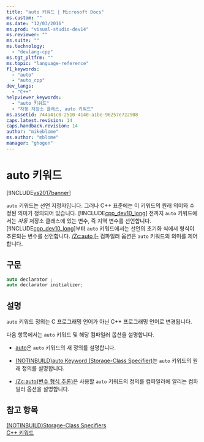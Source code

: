 ```yaml
---
title: "auto 키워드 | Microsoft Docs"
ms.custom: ""
ms.date: "12/03/2016"
ms.prod: "visual-studio-dev14"
ms.reviewer: ""
ms.suite: ""
ms.technology: 
  - "devlang-cpp"
ms.tgt_pltfrm: ""
ms.topic: "language-reference"
f1_keywords: 
  - "auto"
  - "auto_cpp"
dev_langs: 
  - "C++"
helpviewer_keywords: 
  - "auto 키워드"
  - "자동 저장소 클래스, auto 키워드"
ms.assetid: 744a41c0-2510-4140-a1be-96257e722908
caps.latest.revision: 14
caps.handback.revision: 14
author: "mikeblome"
ms.author: "mblome"
manager: "ghogen"
---
```

# auto 키워드
[!INCLUDE[vs2017banner](../assembler/inline/includes/vs2017banner.md)]

`auto` 키워드는 선언 지정자입니다.  그러나 C\+\+ 표준에는 이 키워드의 원래 의미와 수정된 의미가 정의되어 있습니다.  [!INCLUDE[cpp_dev10_long](../build/includes/cpp_dev10_long_md.md)] 전까지 `auto` 키워드에서는 *자동* 저장소 클래스에 있는 변수, 즉 지역 변수를 선언합니다.  [!INCLUDE[cpp_dev10_long](../build/includes/cpp_dev10_long_md.md)]부터 `auto` 키워드에서는 선언의 초기화 식에서 형식이 추론되는 변수를 선언합니다.  [\/Zc:auto &#91;\-](../build/reference/zc-auto-deduce-variable-type.md) 컴파일러 옵션은 `auto` 키워드의 의미를 제어합니다.  
  
## 구문  
  
```cpp  
auto declarator ;  
auto declarator initializer;  
```  
  
## 설명  
 `auto` 키워드 정의는 C 프로그래밍 언어가 아닌 C\+\+ 프로그래밍 언어로 변경됩니다.  
  
 다음 항목에서는 `auto` 키워드 및 해당 컴파일러 옵션을 설명합니다.  
  
-   [auto](../cpp/auto-cpp.md)은 `auto` 키워드의 새 정의를 설명합니다.  
  
-   [\(NOTINBUILD\)auto Keyword \(Storage\-Class Specifier\)](http://msdn.microsoft.com/ko-kr/c7d0cecf-393d-4058-a6e6-b39e31d9edb0)는 `auto` 키워드의 원래 정의를 설명합니다.  
  
-   [\/Zc:auto\(변수 형식 추론\)](../build/reference/zc-auto-deduce-variable-type.md)은 사용할 `auto` 키워드의 정의를 컴파일러에 알리는 컴파일러 옵션을 설명합니다.  
  
## 참고 항목  
 [\(NOTINBUILD\)Storage\-Class Specifiers](http://msdn.microsoft.com/ko-kr/10b3d22d-cb40-450b-994b-08cf9a211b6c)   
 [C\+\+ 키워드](../cpp/keywords-cpp.md)